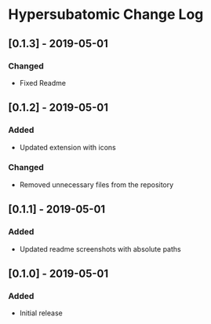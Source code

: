 # Hypersubatomic Change Log

## [0.1.3] - 2019-05-01
### Changed
- Fixed Readme

## [0.1.2] - 2019-05-01
### Added
- Updated extension with icons
### Changed
- Removed unnecessary files from the repository

## [0.1.1] - 2019-05-01
### Added
- Updated readme screenshots with absolute paths

## [0.1.0] - 2019-05-01
### Added
- Initial release
